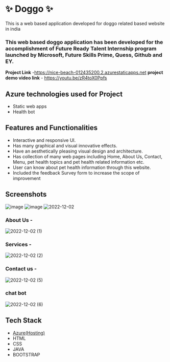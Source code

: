 # ✨  Doggo ✨

This is a web based application developed for doggo related based website in india

### This web based doggo application has been developed for the accomplishment of Future Ready Talent Internship program launched by Microsoft, Future Skills Prime, Quess, Github and EY.


**Project Link** -https://nice-beach-012435200.2.azurestaticapps.net
**project demo video link** - https://youtu.be/zR4toX0Ppfs

## Azure technologies used for Project

- Static web apps
- Health bot

## Features and Functionalities 

- Interactive and responsive UI.
- Has many graphical and visual innovative effects.
- Have an aesthetically pleasing visual design and architecture.
- Has collection of many web pages including Home, About Us, Contact, Menu, pet health topics and pet health related information etc.
- User can know about pet health information through this website.
- Included the feedback Survey form to increase the scope of improvement 

## Screenshots

![image](https://user-images.githubusercontent.com/117726980/212528561-59b86e9c-59ac-4857-9148-51dcff7ff8df.png)
![image](https://user-images.githubusercontent.com/117726980/212528615-99a72e48-9f22-4428-a84e-361b84634f95.png)
![2022-12-02](https://user-images.githubusercontent.com/117726980/205233932-a27eec43-bf61-438d-8837-42eba7c93dc2.png)

### About Us -

![2022-12-02 (1)](https://user-images.githubusercontent.com/117726980/205234067-6dfb6009-ae53-4729-8c41-61359675b9a1.png)


### Services -

![2022-12-02 (2)](https://user-images.githubusercontent.com/117726980/205234131-5de4fb17-f36e-42ed-b67b-057bcc714a25.png)


### Contact us -

![2022-12-02 (5)](https://user-images.githubusercontent.com/117726980/205234405-9ab141d3-a047-4131-919b-c634b97134fa.png)


### chat bot

![2022-12-02 (6)](https://user-images.githubusercontent.com/117726980/205234443-af3bb868-629c-4508-8aad-d4c924c96441.png)



## Tech Stack 

- [Azure(Hosting)](https://azure.microsoft.com/en-in/features/azure-portal/)
- HTML
- CSS
- JAVA
- BOOTSTRAP
